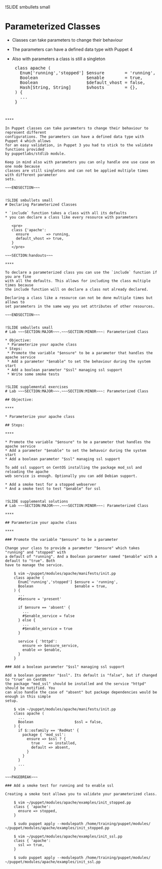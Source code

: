 !SLIDE smbullets small
# Parameterized Classes

* Classes can take parameters to change their behaviour
* The parameters can have a defined data type with Puppet 4
* Also with parameters a class is still a singleton

   <pre>
   class apache (
     Enum['running','stopped'] $ensure        = 'running',
     Boolean                   $enable        = true,
     Boolean                   $default_vhost = false,
     Hash[String, String]      $vhosts        = {},
   ) {
     ...
   }
   </pre>

~~~SECTION:handouts~~~

****

In Puppet classes can take parameters to change their behaviour to represent different
configurations. The parameters can have a defined data type with Puppet 4 which allows
for an easy validation, in Puppet 3 you had to stick to the validate functions provided
by puppetlabs/stdlib module.

Keep in mind also with parameters you can only handle one use case on one node because
classes are still singletons and can not be applied multiple times with different parameter
sets.

~~~ENDSECTION~~~


!SLIDE smbullets small
# Declaring Parameterized Classes

* `include` function takes a class with all its defaults
* you can declare a class like every resource with parameters

   <pre>
   class {'apache':
     ensure        => running,
     default_vhost => true,
   }
   </pre>

~~~SECTION:handouts~~~

****

To declare a parameterized class you can use the `include` function if you are fine
with all the defaults. This allows for including the class multiple times because
the include function will on declare a class not already declared.

Declaring a class like a resource can not be done multiple times but allows to
set parameters in the same way you set attributes of other resources.

~~~ENDSECTION~~~


!SLIDE smbullets small
# Lab ~~~SECTION:MAJOR~~~.~~~SECTION:MINOR~~~: Parameterized Class

* Objective:
 * Parameterize your apache class
* Steps:
 * Promote the variable "$ensure" to be a parameter that handles the apache service
 * Add a parameter "$enable" to set the behaviour during the system start
 * Add a boolean parameter "$ssl" managing ssl support
 * Write some smoke tests


!SLIDE supplemental exercises
# Lab ~~~SECTION:MAJOR~~~.~~~SECTION:MINOR~~~: Parameterized Class

## Objective:

****

* Parameterize your apache class

## Steps:

****

* Promote the variable "$ensure" to be a parameter that handles the apache service
* Add a parameter "$enable" to set the behavoir during the system start
* Add a boolean parameter "$ssl" managing ssl support

To add ssl support on CentOS installing the package mod_ssl and reloading the apache
web service is enough. Optionally you can add Debian support.

* Add a smoke test for a stopped webserver
* And a smoke test to test "$enable" for ssl


!SLIDE supplemental solutions
# Lab ~~~SECTION:MAJOR~~~.~~~SECTION:MINOR~~~: Parameterized Class

****

## Parameterize your apache class

****

### Promote the variable "$ensure" to be a parameter

Change your class to provide a parameter "$ensure" which takes "running" and "stopped" with
a default of "running". And a Boolean parameter named "$enable" with a default to "true". Both
have to manage the service.

    $ vim ~/puppet/modules/apache/manifests/init.pp
    class apache (
      Enum['running','stopped'] $ensure = 'running',
      Boolean                   $enable = true,
    ) {
      ...
      #$ensure = 'present'

      if $ensure == 'absent' {
        ...
        #$enable_service = false
      } else {
        ...
        #$enable_service = true
      }

      service { 'httpd':
        ensure => $ensure_service,
        enable => $enable,
      }
    }

### Add a boolean parameter "$ssl" managing ssl support

Add a boolean parameter "$ssl". Its default is "false", but if changed to "true" on CentOS
the package "mod_ssl" should be installed and the service "httpd" should be notified. You
can also handle the case of "absent" but package dependencies would be enough in this simple
setup.

    $ vim ~/puppet/modules/apache/manifests/init.pp
    class apache (
      ...
      Boolean                   $ssl = false,
    ) {
      if $::osfamily == 'RedHat' {
        package { 'mod_ssl':
          ensure => $ssl ? {
            true    => installed,
            default => absent,
          }
        }
      }
      ...
    }

~~~PAGEBREAK~~~

### Add a smoke test for running and to enable ssl

Creating a smoke test allows you to validate your parameterized class.

    $ vim ~/puppet/modules/apache/examples/init_stopped.pp 
    class { 'apache':
      ensure => stopped,
    }

    $ sudo puppet apply --modulepath /home/training/puppet/modules/ ~/puppet/modules/apache/examples/init_stopped.pp

    $ vim ~/puppet/modules/apache/examples/init_ssl.pp 
    class { 'apache':
      ssl => true,
    }

    $ sudo puppet apply --modulepath /home/training/puppet/modules/ ~/puppet/modules/apache/examples/init_ssl.pp
